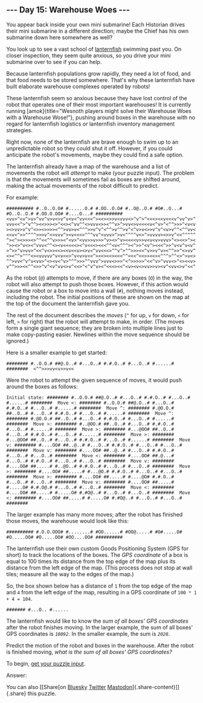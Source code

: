 ## \-\-- Day 15: Warehouse Woes \-\--

You appear back inside your own mini submarine! Each Historian drives
their mini submarine in a different direction; maybe the Chief has his
own submarine down here somewhere as well?

You look up to see a vast school of [lanternfish](/2021/day/6) swimming
past you. On closer inspection, they seem quite anxious, so you drive
your mini submarine over to see if you can help.

Because lanternfish populations grow rapidly, they need a lot of food,
and that food needs to be stored somewhere. That\'s why these
lanternfish have built elaborate warehouse complexes operated by robots!

These lanternfish seem so anxious because they have lost control of the
robot that operates one of their most important warehouses! It is
currently running
[amok]{title="Wesnoth players might solve their Warehouse Woes with a Warehouse Wose!"},
pushing around boxes in the warehouse with no regard for lanternfish
logistics *or* lanternfish inventory management strategies.

Right now, none of the lanternfish are brave enough to swim up to an
unpredictable robot so they could shut it off. However, if you could
anticipate the robot\'s movements, maybe they could find a safe option.

The lanternfish already have a map of the warehouse and a list of
movements the robot will *attempt* to make (your puzzle input). The
problem is that the movements will sometimes fail as boxes are shifted
around, making the actual movements of the robot difficult to predict.

For example:

    ########## #..O..O.O# #......O.# #.OO..O.O# #..O@..O.# #O#..O...# #O..O..O.# #.OO.O.OO# #....O...# ##########  <vv>^<v^>v>^vv^v>v<>v^v<v<^vv<<<^><<><>>v<vvv<>^v^>^<<<><<v<<<v^vv^v>^ vvv<<^>^v^^><<>>><>^<<><^vv^^<>vvv<>><^^v>^>vv<>v<<<<v<^v>^<^^>>>^<v<v ><>vv>v^v^<>><>>>><^^>vv>v<^^^>>v^v^<^^>v^^>v^<^v>v<>>v^v^<v>v^^<^^vv< <<v<^>>^^^^>>>v^<>vvv^><v<<<>^^^vv^<vvv>^>v<^^^^v<>^>vvvv><>>v^<<^^^^^ ^><^><>>><>^^<<^^v>>><^<v>^<vv>>v>>>^v><>^v><<<<v>>v<v<v>vvv>^<><<>^>< ^>><>^v<><^vvv<^^<><v<<<<<><^v<<<><<<^^<v<^^^><^>>^<v^><<<^>>^v<v^v<v^ >^>>^v>vv>^<<^v<>><<><<v<<v><>v<^vv<<<>^^v^>^^>>><<^v>>v^v><^^>>^<>vv^ <><^^>^^^<><vvvvv^v<v<<>^v<v>v<<^><<><<><<<^^<<<^<<>><<><^^^>^^<>^>v<> ^^>vv<^v^v<vv>^<><v<^v>^^^>>>^^vvv^>vvv<>>>^<^>>>>>^<<^v>^vvv<>^<><<v> v^^>>><<^^<>>^v^<v^vv<>v^<<>^<^v^v><^<<<><<^<v><v<>vv>>v><v^<vv<>v^<<^ 

As the robot (`@`) attempts to move, if there are any boxes (`O`) in the
way, the robot will also attempt to push those boxes. However, if this
action would cause the robot or a box to move into a wall (`#`), nothing
moves instead, including the robot. The initial positions of these are
shown on the map at the top of the document the lanternfish gave you.

The rest of the document describes the *moves* (`^` for up, `v` for
down, `<` for left, `>` for right) that the robot will attempt to make,
in order. (The moves form a single giant sequence; they are broken into
multiple lines just to make copy-pasting easier. Newlines within the
move sequence should be ignored.)

Here is a smaller example to get started:

    ######## #..O.O.# ##@.O..# #...O..# #.#.O..# #...O..# #......# ########  <^^>>>vv<v>>v<< 

Were the robot to attempt the given sequence of moves, it would push
around the boxes as follows:

    Initial state: ######## #..O.O.# ##@.O..# #...O..# #.#.O..# #...O..# #......# ########  Move <: ######## #..O.O.# ##@.O..# #...O..# #.#.O..# #...O..# #......# ########  Move ^: ######## #.@O.O.# ##..O..# #...O..# #.#.O..# #...O..# #......# ########  Move ^: ######## #.@O.O.# ##..O..# #...O..# #.#.O..# #...O..# #......# ########  Move >: ######## #..@OO.# ##..O..# #...O..# #.#.O..# #...O..# #......# ########  Move >: ######## #...@OO# ##..O..# #...O..# #.#.O..# #...O..# #......# ########  Move >: ######## #...@OO# ##..O..# #...O..# #.#.O..# #...O..# #......# ########  Move v: ######## #....OO# ##..@..# #...O..# #.#.O..# #...O..# #...O..# ########  Move v: ######## #....OO# ##..@..# #...O..# #.#.O..# #...O..# #...O..# ########  Move <: ######## #....OO# ##.@...# #...O..# #.#.O..# #...O..# #...O..# ########  Move v: ######## #....OO# ##.....# #..@O..# #.#.O..# #...O..# #...O..# ########  Move >: ######## #....OO# ##.....# #...@O.# #.#.O..# #...O..# #...O..# ########  Move >: ######## #....OO# ##.....# #....@O# #.#.O..# #...O..# #...O..# ########  Move v: ######## #....OO# ##.....# #.....O# #.#.O@.# #...O..# #...O..# ########  Move <: ######## #....OO# ##.....# #.....O# #.#O@..# #...O..# #...O..# ########  Move <: ######## #....OO# ##.....# #.....O# #.#O@..# #...O..# #...O..# ######## 

The larger example has many more moves; after the robot has finished
those moves, the warehouse would look like this:

    ########## #.O.O.OOO# #........# #OO......# #OO@.....# #O#.....O# #O.....OO# #O.....OO# #OO....OO# ########## 

The lanternfish use their own custom Goods Positioning System (GPS for
short) to track the locations of the boxes. The *GPS coordinate* of a
box is equal to 100 times its distance from the top edge of the map plus
its distance from the left edge of the map. (This process does not stop
at wall tiles; measure all the way to the edges of the map.)

So, the box shown below has a distance of `1` from the top edge of the
map and `4` from the left edge of the map, resulting in a GPS coordinate
of `100 * 1 + 4 = 104`.

    ####### #...O.. #...... 

The lanternfish would like to know the *sum of all boxes\' GPS
coordinates* after the robot finishes moving. In the larger example, the
sum of all boxes\' GPS coordinates is *`10092`*. In the smaller example,
the sum is *`2028`*.

Predict the motion of the robot and boxes in the warehouse. After the
robot is finished moving, *what is the sum of all boxes\' GPS
coordinates?*

To begin, [get your puzzle input](15/input).

Answer:

You can also [\[Share[on
[Bluesky](https://bsky.app/intent/compose?text=%22Warehouse+Woes%22+%2D+Day+15+%2D+Advent+of+Code+2024+%23AdventOfCode+https%3A%2F%2Fadventofcode%2Ecom%2F2024%2Fday%2F15)
[Twitter](https://twitter.com/)
[Mastodon](https://mastodon.social/)]{.share-content}\]]{.share} this
puzzle.
